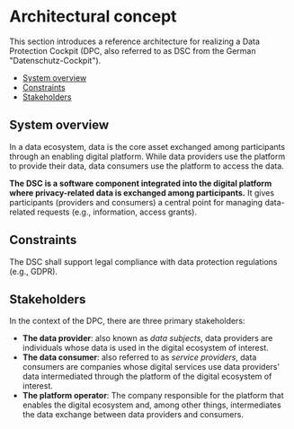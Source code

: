 # Architectural concept

This section introduces a reference architecture for realizing a Data Protection Cockpit (DPC, also referred to as DSC from the German "Datenschutz-Cockpit").

<!-- - [Business context](#business-context) -->
- [System overview](#system-overview)
- [Constraints](#constraints)
- [Stakeholders](#stakeholders)

<!--
## Business context

tbd
-->

## System overview

In a data ecosystem, data is the core asset exchanged among participants through an enabling digital platform. While data providers use the platform to provide their data, data consumers use the platform to access the data. 

**The DSC is a software component integrated into the digital platform where privacy-related data is exchanged among participants.** It gives participants (providers and consumers) a central point for managing data-related requests (e.g., information, access grants).


## Constraints

The DSC shall support legal compliance with data protection regulations (e.g., GDPR).

## Stakeholders

In the context of the DPC, there are three primary stakeholders:

- **The data provider**: also known as _data subjects_, data providers are individuals whose data is used in the digital ecosystem of interest.
- **The data consumer**: also referred to as _service providers_, data consumers are companies whose digital services use data providers' data intermediated through the platform of the digital ecosystem of interest.
- **The platform operator**: The company responsible for the platform that enables the digital ecosystem and, among other things, intermediates the data exchange between data providers and consumers.

